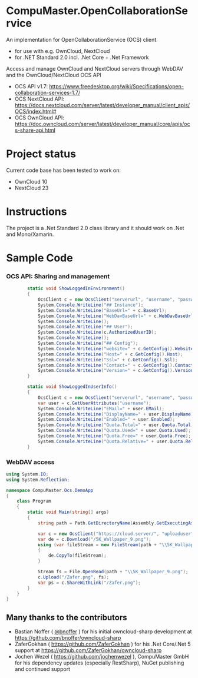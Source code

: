 ﻿# CompuMaster.OpenCollaborationService

An implementation for OpenCollaborationService (OCS) client 
* for use with e.g. OwnCloud, NextCloud
* for .NET Standard 2.0 incl. .Net Core + .Net Framework

Access and manage OwnCloud and NextCloud servers through WebDAV and the OwnCloud/NextCloud OCS API
* OCS API v1.7: https://www.freedesktop.org/wiki/Specifications/open-collaboration-services-1.7/
* OCS NextCloud API: https://docs.nextcloud.com/server/latest/developer_manual/client_apis/OCS/index.html#
* OCS OwnCloud API: https://doc.owncloud.com/server/latest/developer_manual/core/apis/ocs-share-api.html

Project status
==============

Current code base has been tested to work on:

* OwnCloud 10
* NextCloud 23

Instructions
============

The project is a .Net Standard 2.0 class library and it should work on .Net and Mono/Xamarin.

Sample Code
===========

### OCS API: Sharing and management

```C#
        static void ShowLoggedInEnvironment()
        {
            OcsClient c = new OcsClient("serverurl", "username", "password");
            System.Console.WriteLine("## Instance");
            System.Console.WriteLine("BaseUrl=" + c.BaseUrl);
            System.Console.WriteLine("WebDavBaseUrl=" + c.WebDavBaseUrl);
            System.Console.WriteLine();
            System.Console.WriteLine("## User");
            System.Console.WriteLine(c.AuthorizedUserID);
            System.Console.WriteLine();
            System.Console.WriteLine("## Config");
            System.Console.WriteLine("website=" + c.GetConfig().Website);
            System.Console.WriteLine("Host=" + c.GetConfig().Host);
            System.Console.WriteLine("Ssl=" + c.GetConfig().Ssl);
            System.Console.WriteLine("Contact=" + c.GetConfig().Contact);
            System.Console.WriteLine("Version=" + c.GetConfig().Version);
        }

        static void ShowLoggedInUserInfo()
        {
            OcsClient c = new OcsClient("serverurl", "username", "password");
            var user = c.GetUserAttributes("username");
            System.Console.WriteLine("EMail=" + user.EMail);
            System.Console.WriteLine("DisplayName=" + user.DisplayName);
            System.Console.WriteLine("Enabled=" + user.Enabled);
            System.Console.WriteLine("Quota.Total=" + user.Quota.Total);
            System.Console.WriteLine("Quota.Used=" + user.Quota.Used);
            System.Console.WriteLine("Quota.Free=" + user.Quota.Free);
            System.Console.WriteLine("Quota.Relative=" + user.Quota.Relative);
        }
```

### WebDAV access

```C#
using System.IO;
using System.Reflection;

namespace CompuMaster.Ocs.DemoApp
{
    class Program
    {
        static void Main(string[] args)
        {
            string path = Path.GetDirectoryName(Assembly.GetExecutingAssembly().Location);

            var c = new OcsClient("https://cloud.server/", "uploaduser", "uploadpassword");
            var de = c.Download("/5K_Wallpaper_9.png");
            using (var fileStream = new FileStream(path + "\\5K_Wallpaper_9.png", FileMode.Create, FileAccess.Write))
            {
                de.CopyTo(fileStream);
            }

            Stream fs = File.OpenRead(path + "\\5K_Wallpaper_9.png");
            c.Upload("/Zafer.png", fs);
            var ps = c.ShareWithLink("/Zafer.png");
        }
    }
}
```

## Many thanks to the contributors

* Bastian Noffer ( [@bnoffer](https://github.com/bnoffer) ) for his initial owncloud-sharp development at https://github.com/bnoffer/owncloud-sharp
* ZaferGokhan ( https://github.com/ZaferGokhan ) for his .Net Core/.Net 5 support at https://github.com/ZaferGokhan/owncloud-sharp
* Jochen Wezel ( https://github.com/jochenwezel ), CompuMaster GmbH for his dependency updates (especially RestSharp), NuGet publishing and continued support
